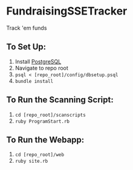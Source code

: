 FundraisingSSETracker
=====================

Track 'em funds

To Set Up:
---------

1. Install [PostgreSQL](http://www.postgresql.org/)
3. Navigate to repo root
2. `psql < [repo_root]/config/dbsetup.psql`
4. `bundle install`

To Run the Scanning Script:
---------------------------
1. `cd [repo_root]/scanscripts`
2. `ruby ProgramStart.rb`

To Run the Webapp:
------------------
1. `cd [repo_root]/web`
2. `ruby site.rb`
